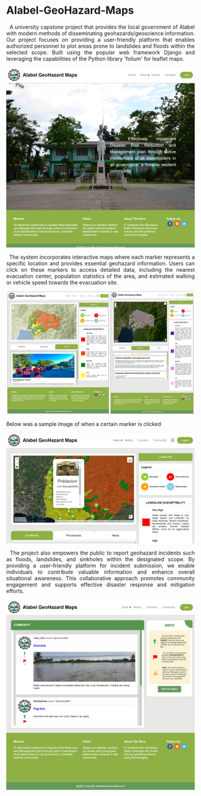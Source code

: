 # Alabel-GeoHazard-Maps
<p align="justify"> &nbsp A university capstone project that provides the local government of Alabel with modern methods of disseminating geohazards/geoscience information. Our project focuses on providing a user-friendly platform that enables authorized personnel to plot areas prone to landslides and floods within the selected scope. Built using the popular web framework Django and leveraging the capabilities of the Python library 'folium' for leaflet maps. </p>

![HomePage](images/Home%20Page%20-%20Desktop%20View.png)

<p align="justify"> &nbsp The system incorporates interactive maps where each marker represents a specific location and provides essential geohazard information. Users can click on these markers to access detailed data, including the nearest evacuation center, population statistics of the area, and estimated walking or vehicle speed towards the evacuation site. </p>

![Maps](images/Maps.PNG)

Below was a sample image of when a certain marker is clicked

![Marker Details](images/Marker%20View.png)

<p align="justify"> &nbsp The project also empowers the public to report geohazard incidents such as floods, landslides, and sinkholes within the designated scope. By providing a user-friendly platform for incident submission, we enable individuals to contribute valuable information and enhance overall situational awareness. This collaborative approach promotes community engagement and supports effective disaster response and mitigation efforts. </p>

![Marker Details](images/Community%20Page%20-Desktop%20View.png)
